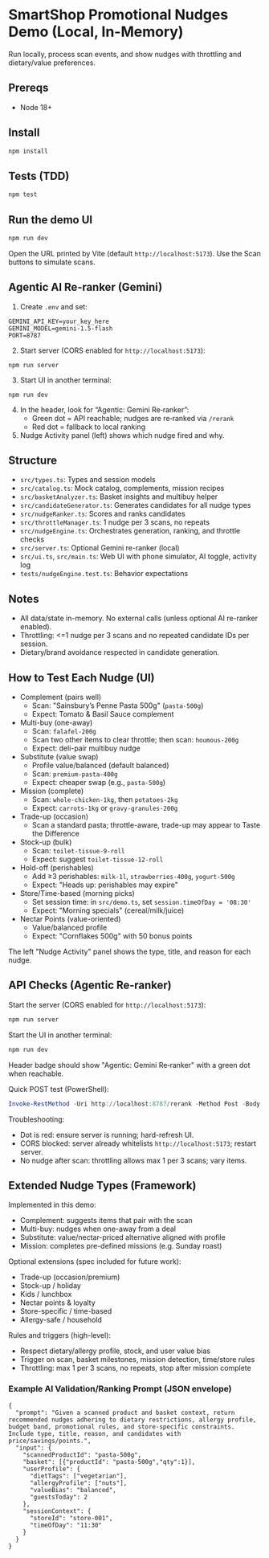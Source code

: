 # SmartShop Promotional Nudges Demo (Local, In-Memory)

Run locally, process scan events, and show nudges with throttling and dietary/value preferences.

## Prereqs
- Node 18+

## Install
```bash
npm install
```

## Tests (TDD)
```bash
npm test
```

## Run the demo UI
```bash
npm run dev
```
Open the URL printed by Vite (default `http://localhost:5173`). Use the Scan buttons to simulate scans.

## Agentic AI Re‑ranker (Gemini)
1) Create `.env` and set:
```
GEMINI_API_KEY=your_key_here
GEMINI_MODEL=gemini-1.5-flash
PORT=8787
```
2) Start server (CORS enabled for `http://localhost:5173`):
```
npm run server
```
3) Start UI in another terminal:
```
npm run dev
```
4) In the header, look for “Agentic: Gemini Re‑ranker”:
   - Green dot = API reachable; nudges are re‑ranked via `/rerank`
   - Red dot = fallback to local ranking
5) Nudge Activity panel (left) shows which nudge fired and why.

## Structure
- `src/types.ts`: Types and session models
- `src/catalog.ts`: Mock catalog, complements, mission recipes
- `src/basketAnalyzer.ts`: Basket insights and multibuy helper
- `src/candidateGenerator.ts`: Generates candidates for all nudge types
- `src/nudgeRanker.ts`: Scores and ranks candidates
- `src/throttleManager.ts`: 1 nudge per 3 scans, no repeats
- `src/nudgeEngine.ts`: Orchestrates generation, ranking, and throttle checks
- `src/server.ts`: Optional Gemini re-ranker (local)
- `src/ui.ts`, `src/main.ts`: Web UI with phone simulator, AI toggle, activity log
- `tests/nudgeEngine.test.ts`: Behavior expectations

## Notes
- All data/state in-memory. No external calls (unless optional AI re-ranker enabled).
- Throttling: <=1 nudge per 3 scans and no repeated candidate IDs per session.
- Dietary/brand avoidance respected in candidate generation.

## How to Test Each Nudge (UI)
- Complement (pairs well)
  - Scan: "Sainsbury’s Penne Pasta 500g" (`pasta-500g`)
  - Expect: Tomato & Basil Sauce complement
- Multi-buy (one-away)
  - Scan: `falafel-200g`
  - Scan two other items to clear throttle; then scan: `houmous-200g`
  - Expect: deli-pair multibuy nudge
- Substitute (value swap)
  - Profile value/balanced (default balanced)
  - Scan: `premium-pasta-400g`
  - Expect: cheaper swap (e.g., `pasta-500g`)
- Mission (complete)
  - Scan: `whole-chicken-1kg`, then `potatoes-2kg`
  - Expect: `carrots-1kg` or `gravy-granules-200g`
- Trade-up (occasion)
  - Scan a standard pasta; throttle-aware, trade-up may appear to Taste the Difference
- Stock-up (bulk)
  - Scan: `toilet-tissue-9-roll`
  - Expect: suggest `toilet-tissue-12-roll`
- Hold-off (perishables)
  - Add ≥3 perishables: `milk-1l`, `strawberries-400g`, `yogurt-500g`
  - Expect: "Heads up: perishables may expire"
- Store/Time-based (morning picks)
  - Set session time: in `src/demo.ts`, set `session.timeOfDay = '08:30'`
  - Expect: "Morning specials" (cereal/milk/juice)
- Nectar Points (value-oriented)
  - Value/balanced profile
  - Expect: "Cornflakes 500g" with 50 bonus points

The left "Nudge Activity" panel shows the type, title, and reason for each nudge.

## API Checks (Agentic Re‑ranker)
Start the server (CORS enabled for `http://localhost:5173`):
```bash
npm run server
```
Start the UI in another terminal:
```bash
npm run dev
```
Header badge should show "Agentic: Gemini Re‑ranker" with a green dot when reachable.

Quick POST test (PowerShell):
```powershell
Invoke-RestMethod -Uri http://localhost:8787/rerank -Method Post -Body (@{ candidates = @(); profile = @{ id='u'; dietTags=@('vegetarian'); avoidBrands=@(); valueBias='balanced'; budgetBand='mid' } } | ConvertTo-Json -Depth 6) -ContentType 'application/json'
```

Troubleshooting:
- Dot is red: ensure server is running; hard-refresh UI.
- CORS blocked: server already whitelists `http://localhost:5173`; restart server.
- No nudge after scan: throttling allows max 1 per 3 scans; vary items.

## Extended Nudge Types (Framework)
Implemented in this demo:
- Complement: suggests items that pair with the scan
- Multi-buy: nudges when one-away from a deal
- Substitute: value/nectar-priced alternative aligned with profile
- Mission: completes pre-defined missions (e.g. Sunday roast)

Optional extensions (spec included for future work):
- Trade-up (occasion/premium)
- Stock-up / holiday
- Kids / lunchbox
- Nectar points & loyalty
- Store-specific / time-based
- Allergy-safe / household

Rules and triggers (high-level):
- Respect dietary/allergy profile, stock, and user value bias
- Trigger on scan, basket milestones, mission detection, time/store rules
- Throttling: max 1 per 3 scans, no repeats, stop after mission complete

### Example AI Validation/Ranking Prompt (JSON envelope)
```
{
  "prompt": "Given a scanned product and basket context, return recommended nudges adhering to dietary restrictions, allergy profile, budget band, promotional rules, and store-specific constraints. Include type, title, reason, and candidates with price/savings/points.",
  "input": {
    "scannedProductId": "pasta-500g",
    "basket": [{"productId": "pasta-500g","qty":1}],
    "userProfile": {
      "dietTags": ["vegetarian"],
      "allergyProfile": ["nuts"],
      "valueBias": "balanced",
      "guestsToday": 2
    },
    "sessionContext": {
      "storeId": "store-001",
      "timeOfDay": "11:30"
    }
  }
}
```

